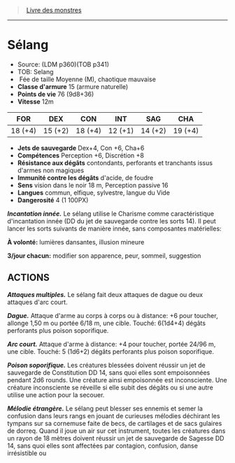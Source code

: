 ﻿> [Livre des monstres](tome_of_beasts_old.md)

---

# Sélang

- Source: (LDM p360)(TOB p341)
- TOB: Selang
-  Fée de taille Moyenne (M), chaotique mauvaise
- **Classe d'armure** 15 (armure naturelle)
- **Points de vie** 76 (9d8+36)
- **Vitesse** 12m

|FOR|DEX|CON|INT|SAG|CHA|
|---|---|---|---|---|---|
|18 (+4)|15 (+2)|18 (+4)|12 (+1)|14 (+2)|19 (+4)|

- **Jets de sauvegarde** Dex+4, Con +6, Cha+6
- **Compétences** Perception +6, Discrétion +8
- **Résistance aux dégâts** contondants, perforants et tranchants issus d'armes non magiques
- **Immunité contre les dégâts** d'acide, de foudre
- **Sens** vision dans le noir 18 m, Perception passive 16
- **Langues** commun, elfique, sylvestre, langue du Vide
- **Dangerosité** 4 (1 100PX)

**_Incantation innée._** Le sélang utilise le Charisme comme caractéristique d'incantation innée (DD du jet de sauvegarde contre les sorts 14). Il peut lancer les sorts suivants de manière innée, sans composantes matérielles:

**À volonté:** lumières dansantes, illusion mineure

**3/jour chacun:** modifier son apparence, peur, sommeil, suggestion

## ACTIONS

**_Attaques multiples._** Le sélang fait deux attaques de dague ou deux attaques d'arc court.

**_Dague._** Attaque d'arme au corps à corps ou à distance: +6 pour toucher, allonge 1,50 m ou portée 6/18 m, une cible. Touché: 6(1d4+4) dégâts perforants plus poison soporifique.

**_Arc court._** Attaque d'arme à distance: +4 pour toucher, portée 24/96 m, une cible. Touché: 5 (1d6+2) dégâts perforants plus poison soporifique.

**_Poison soporifique._** Les créatures blessées doivent réussir un jet de sauvegarde de Constitution DD 14, sans quoi elles sont empoisonnées pendant 2d6 rounds. Une créature ainsi empoisonnée est inconsciente. Une créature inconsciente se réveille si elle subit des dégâts ou si une autre utilise une action pour la secouer.

**_Mélodie étrangère._** Le sélang peut blesser ses ennemis et semer la confusion dans leurs rangs en jouant de curieuses mélodies déchirant les tympans sur sa cornemuse faite de becs, de cartilages et de sacs gulaires de dorreq. Quand il joue un air sur cet instrument, toutes les créatures dans un rayon de 18 mètres doivent réussir un jet de sauvegarde de Sagesse DD 14, sans quoi elles sont affectées par contagion, confusion, danse irrésistible ou


